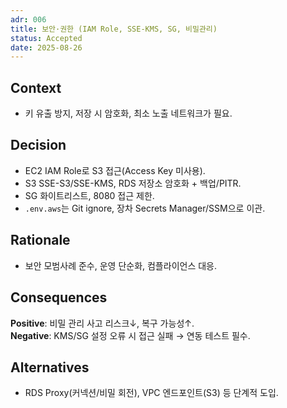 ```yaml
---
adr: 006
title: 보안·권한 (IAM Role, SSE-KMS, SG, 비밀관리)
status: Accepted
date: 2025-08-26
---
```


## Context
- 키 유출 방지, 저장 시 암호화, 최소 노출 네트워크가 필요.

## Decision
- EC2 IAM Role로 S3 접근(Access Key 미사용).
- S3 SSE-S3/SSE-KMS, RDS 저장소 암호화 + 백업/PITR.
- SG 화이트리스트, 8080 접근 제한.
- `.env.aws`는 Git ignore, 장차 Secrets Manager/SSM으로 이관.

## Rationale
- 보안 모범사례 준수, 운영 단순화, 컴플라이언스 대응.

## Consequences
**Positive**: 비밀 관리 사고 리스크↓, 복구 가능성↑.  
**Negative**: KMS/SG 설정 오류 시 접근 실패 → 연동 테스트 필수.

## Alternatives
- RDS Proxy(커넥션/비밀 회전), VPC 엔드포인트(S3) 등 단계적 도입.
